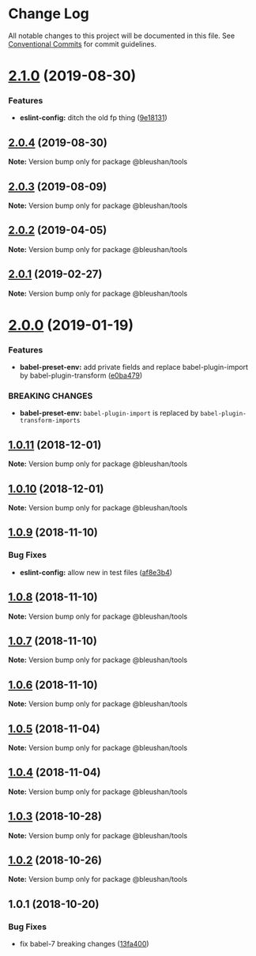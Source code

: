 # Change Log

All notable changes to this project will be documented in this file.
See [Conventional Commits](https://conventionalcommits.org) for commit guidelines.

# [2.1.0](https://github.com/BleuShan/bleushan/compare/@bleushan/tools@2.0.4...@bleushan/tools@2.1.0) (2019-08-30)


### Features

* **eslint-config:** ditch the old fp thing ([9e18131](https://github.com/BleuShan/bleushan/commit/9e18131))





## [2.0.4](https://github.com/BleuShan/bleushan/compare/@bleushan/tools@2.0.3...@bleushan/tools@2.0.4) (2019-08-30)

**Note:** Version bump only for package @bleushan/tools





## [2.0.3](https://github.com/BleuShan/bleushan/compare/@bleushan/tools@2.0.2...@bleushan/tools@2.0.3) (2019-08-09)

**Note:** Version bump only for package @bleushan/tools





## [2.0.2](https://github.com/BleuShan/bleushan/compare/@bleushan/tools@2.0.1...@bleushan/tools@2.0.2) (2019-04-05)

**Note:** Version bump only for package @bleushan/tools





## [2.0.1](https://github.com/BleuShan/bleushan/compare/@bleushan/tools@2.0.0...@bleushan/tools@2.0.1) (2019-02-27)

**Note:** Version bump only for package @bleushan/tools





# [2.0.0](https://github.com/BleuShan/bleushan/compare/@bleushan/tools@1.0.11...@bleushan/tools@2.0.0) (2019-01-19)


### Features

* **babel-preset-env:** add private fields and replace babel-plugin-import by babel-plugin-transform ([e0ba479](https://github.com/BleuShan/bleushan/commit/e0ba479))


### BREAKING CHANGES

* **babel-preset-env:** `babel-plugin-import` is replaced by `babel-plugin-transform-imports`





## [1.0.11](https://github.com/BleuShan/bleushan/compare/@bleushan/tools@1.0.10...@bleushan/tools@1.0.11) (2018-12-01)

**Note:** Version bump only for package @bleushan/tools





## [1.0.10](https://github.com/BleuShan/bleushan/compare/@bleushan/tools@1.0.9...@bleushan/tools@1.0.10) (2018-12-01)

**Note:** Version bump only for package @bleushan/tools





## [1.0.9](https://github.com/BleuShan/bleushan/compare/@bleushan/tools@1.0.8...@bleushan/tools@1.0.9) (2018-11-10)


### Bug Fixes

* **eslint-config:** allow new in test files ([af8e3b4](https://github.com/BleuShan/bleushan/commit/af8e3b4))





## [1.0.8](https://github.com/BleuShan/bleushan/compare/@bleushan/tools@1.0.7...@bleushan/tools@1.0.8) (2018-11-10)

**Note:** Version bump only for package @bleushan/tools





## [1.0.7](https://github.com/BleuShan/bleushan/compare/@bleushan/tools@1.0.6...@bleushan/tools@1.0.7) (2018-11-10)

**Note:** Version bump only for package @bleushan/tools





## [1.0.6](https://github.com/BleuShan/bleushan/compare/@bleushan/tools@1.0.5...@bleushan/tools@1.0.6) (2018-11-10)

**Note:** Version bump only for package @bleushan/tools





## [1.0.5](https://github.com/BleuShan/bleushan/compare/@bleushan/tools@1.0.4...@bleushan/tools@1.0.5) (2018-11-04)

**Note:** Version bump only for package @bleushan/tools





## [1.0.4](https://github.com/BleuShan/bleushan/compare/@bleushan/tools@1.0.3...@bleushan/tools@1.0.4) (2018-11-04)

**Note:** Version bump only for package @bleushan/tools





## [1.0.3](https://github.com/BleuShan/bleushan/compare/@bleushan/tools@1.0.2...@bleushan/tools@1.0.3) (2018-10-28)

**Note:** Version bump only for package @bleushan/tools





## [1.0.2](https://github.com/BleuShan/bleushan/compare/@bleushan/tools@1.0.1...@bleushan/tools@1.0.2) (2018-10-26)

**Note:** Version bump only for package @bleushan/tools





## 1.0.1 (2018-10-20)


### Bug Fixes

* fix babel-7 breaking changes ([13fa400](https://github.com/BleuShan/bleushan/commit/13fa400))
